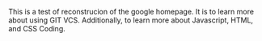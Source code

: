 This is a test of reconstrucion of the google homepage. It is to learn more about using GIT VCS. Additionally, to learn more about Javascript, HTML, and CSS Coding.
